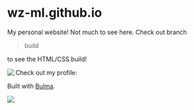 # wz-ml.github.io
My personal website! Not much to see here. Check out branch 
>build 

to see the HTML/CSS build!

Check out my profile:
<img align="left" src="https://github-readme-stats.vercel.app/api?username=wz-ml">

Built with [Bulma](https://bulma.io).

![](https://bulma.io/images/bulma-logo.png)
